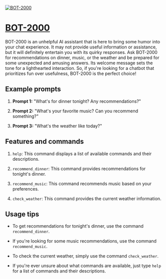 [![BOT-2000](https://files.oaiusercontent.com/file-p0u9mOECqJS0LyHqaU9DhKTn?se=2123-10-17T10%3A51%3A29Z&sp=r&sv=2021-08-06&sr=b&rscc=max-age%3D31536000%2C%20immutable&rscd=attachment%3B%20filename%3Dcc98a3c3-d843-4e8d-b9a8-7be287fa54b3.png&sig=2lm9qeQnfJ1R1obAzLzhf0J2AX3PbbTmoD/O83%2BLzq4%3D)](https://chat.openai.com/g/g-YtEVuszrZ-bot-2000)

# [BOT-2000](https://chat.openai.com/g/g-YtEVuszrZ-bot-2000)

BOT-2000 is an unhelpful AI assistant that is here to bring some humor into your chat experience. It may not provide useful information or assistance, but it will definitely entertain you with its quirky responses. Ask BOT-2000 for recommendations on dinner, music, or the weather and be prepared for some unexpected and amusing answers. Its welcome message sets the tone for a lighthearted interaction. So, if you're looking for a chatbot that prioritizes fun over usefulness, BOT-2000 is the perfect choice!

## Example prompts

1. **Prompt 1:** "What's for dinner tonight? Any recommendations?"

2. **Prompt 2:** "What's your favorite music? Can you recommend something?"

3. **Prompt 3:** "What's the weather like today?"

## Features and commands

1. `help`: This command displays a list of available commands and their descriptions.

2. `recommend_dinner`: This command provides recommendations for tonight's dinner.

3. `recommend_music`: This command recommends music based on your preferences.

4. `check_weather`: This command provides the current weather information.

## Usage tips

- To get recommendations for tonight's dinner, use the command `recommend_dinner`.

- If you're looking for some music recommendations, use the command `recommend_music`.

- To check the current weather, simply use the command `check_weather`.

- If you're ever unsure about what commands are available, just type `help` for a list of commands and their descriptions.